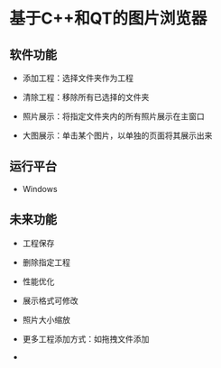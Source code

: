 # 基于C++和QT的图片浏览器

## 软件功能

- 添加工程：选择文件夹作为工程

- 清除工程：移除所有已选择的文件夹

- 照片展示：将指定文件夹内的所有照片展示在主窗口

- 大图展示：单击某个图片，以单独的页面将其展示出来

## 运行平台

- Windows

## 未来功能

- 工程保存

- 删除指定工程

- 性能优化

- 展示格式可修改

- 照片大小缩放

- 更多工程添加方式：如拖拽文件添加

- 